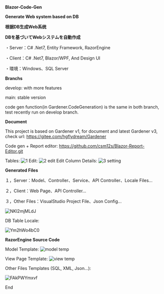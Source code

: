 **Blazor-Code-Gen**


**Generate Web system based on DB**

**根据DB生成Web系统**

**DBを基づいてWebシステムを自動作成**


・Server：C# .Net7, Entity Framework, RazorEngine

・Client：C# .Net7, Blazor/WPF, And Design UI

・環境：Windows、SQL Server


**Branchs**

develop: with more features

main: stable version

code gen function(in Gardener.CodeGeneration) is the same in both branch, test recently run on develop branch.


**Document**

This project is based on Gardener v1, for document and latest Gardener v3, check url:
https://gitee.com/hgflydream/Gardener

Code gen + Report editor: 
https://github.com/csm12s/Blazor-Report-Editor.git



Tables:
![1](https://github.com/csm12s/Blazor-Web-App-Code-Generation/assets/64699457/9ef0fd28-dd7f-444c-aa75-afb62c364e94)
Edit:
![2 edit](https://github.com/csm12s/Blazor-Web-App-Code-Generation/assets/64699457/98d72c67-c7fc-4944-a5e1-2b7ab7074169)
Edit Column Details:
![3 setting](https://github.com/csm12s/Blazor-Web-App-Code-Generation/assets/64699457/f81de584-197e-4599-b242-7ea3afbd3a67)

**Generated Files**

１，Server：Model、Controller、Service、API Controller、Locale Files...

２，Client：Web Page、API Controller...

３，Other Files：VisualStudio Project File、Json Config...



![NKl2mjMLdJ](https://github.com/csm12s/Blazor-Code-Gen/assets/64699457/101313d5-0334-4a64-afa8-78a4d4fe403f)

DB Table Locale:

![Ym2hWo4bC0](https://github.com/csm12s/Blazor-Code-Gen/assets/64699457/49cc4309-407c-47a7-beb8-66dfff4b2421)


**RazorEngine Source Code**

Model Template:
![model temp](https://github.com/csm12s/Blazor-Code-Gen/assets/64699457/14601a36-d545-4a11-93d4-b045ba0835ac)

View Page Template:
![view temp](https://github.com/csm12s/Blazor-Code-Gen/assets/64699457/7d2651d9-a2e0-48b7-ba0a-a67317f7da6f)

Other Files Templates (SQL, XML, Json...):

![FAkPWYmxvf](https://github.com/csm12s/Blazor-Code-Gen/assets/64699457/288e25f5-5af2-4af1-b12d-40d82cb8be96)


End
